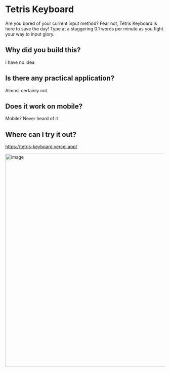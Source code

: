 # Tetris Keyboard  
Are you bored of your current input method? Fear not, Tetris Keyboard is here to save the day! Type at a staggering 0.1 words per minute as you fight your way to input glory. 

## Why did you build this?  
I have no idea

## Is there any practical application?  
Almost certainly not

## Does it work on mobile?  
Mobile? Never heard of it

## Where can I try it out?  
https://tetris-keyboard.vercel.app/

<img width="672" alt="image" src="https://user-images.githubusercontent.com/4126319/193803021-a178ffae-10d3-4b05-894d-0745fea5165d.png">
